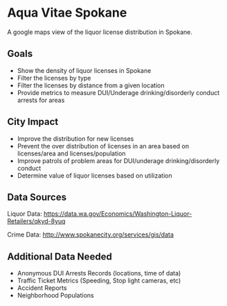 Aqua Vitae Spokane
==================

A google maps view of the liquor license distribution in Spokane.


Goals
-----

* Show the density of liquor licenses in Spokane
* Filter the licenses by type
* Filter the licenses by distance from a given location
* Provide metrics to measure DUI/Underage drinking/disorderly conduct arrests for areas

City Impact
-----------

* Improve the distribution for new licenses
* Prevent the over distribution of licenses in an area based on licenses/area and licenses/population
* Improve patrols of problem areas for DUI/underage drinking/disorderly conduct
* Determine value of liquor licenses based on utilization

Data Sources
------------

Liquor Data: https://data.wa.gov/Economics/Washington-Liquor-Retailers/qkyd-8yuq

Crime Data: http://www.spokanecity.org/services/gis/data

Additional Data Needed
----------------------

* Anonymous DUI Arrests Records (locations, time of data)
* Traffic Ticket Metrics (Speeding, Stop light cameras, etc)
* Accident Reports
* Neighborhood Populations
